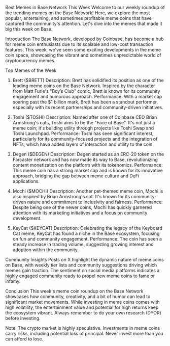 Best Memes in Base Network This Week
Welcome to our weekly roundup of the trending memes on the Base Network! Here, we explore the most popular, entertaining, and sometimes profitable meme coins that have captured the community's attention. Let's dive into the memes that made it big this week on Base.

Introduction
The Base Network, developed by Coinbase, has become a hub for meme coin enthusiasts due to its scalable and low-cost transaction features. This week, we've seen some exciting developments in the meme coin space, showcasing the vibrant and sometimes unpredictable world of cryptocurrency memes.

Top Memes of the Week
1. Brett ($BRETT)
Description: Brett has solidified its position as one of the leading meme coins on the Base Network. Inspired by the character from Matt Furie's "Boy’s Club" comic, Brett is known for its community engagement and humorous approach.
Performance: With a market cap soaring past the $1 billion mark, Brett has been a standout performer, especially with its recent partnerships and community-driven initiatives.



2. Toshi ($TOSHI)
Description: Named after one of Coinbase CEO Brian Armstrong's cats, Toshi aims to be the "Face of Base". It's not just a meme coin; it's building utility through projects like Toshi Swap and Toshi Launchpad.
Performance: Toshi has seen significant interest, particularly for its community-focused projects and the integration of NFTs, which have added layers of interaction and utility to the coin.



3. Degen ($DEGEN)
Description: Degen started as an ERC-20 token on the Farcaster network and has now made its way to Base, revolutionizing content monetization on the platform with its tokenomics.
Performance: This meme coin has a strong market cap and is known for its innovative approach, bridging the gap between meme culture and DeFi applications.


4. Mochi ($MOCHI)
Description: Another pet-themed meme coin, Mochi is also inspired by Brian Armstrong's cat. It's known for its community-driven nature and commitment to inclusivity and fairness.
Performance: Despite being one of the newer coins, Mochi has quickly garnered attention with its marketing initiatives and a focus on community development.



5. KeyCat ($KEYCAT)
Description: Celebrating the legacy of the Keyboard Cat meme, KeyCat has found a niche in the Base ecosystem, focusing on fun and community engagement.
Performance: The coin has seen a steady increase in trading volume, suggesting growing interest and adoption within the community.


Community Insights
Posts on X highlight the dynamic nature of meme coins on Base, with weekly tier lists and community suggestions driving which memes gain traction. The sentiment on social media platforms indicates a highly engaged community ready to propel new meme coins to fame or infamy.




Conclusion
This week's meme coin roundup on the Base Network showcases how community, creativity, and a bit of humor can lead to significant market movements. While investing in meme coins comes with high volatility, the entertainment value and potential for high returns keep the ecosystem vibrant. Always remember to do your own research (DYOR) before investing.

Note: The crypto market is highly speculative. Investments in meme coins carry risks, including potential loss of principal. Never invest more than you can afford to lose.
